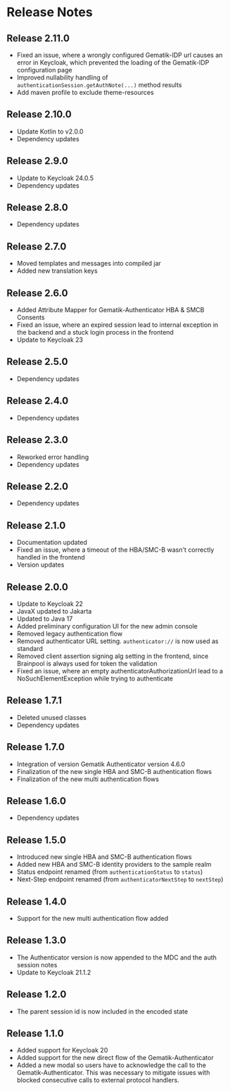 # Release Notes

## Release 2.11.0

* Fixed an issue, where a wrongly configured Gematik-IDP url causes an error in Keycloak, which prevented the loading of
  the Gematik-IDP configuration page
* Improved nullability handling of `authenticationSession.getAuthNote(...)` method results
* Add maven profile to exclude theme-resources

## Release 2.10.0

* Update Kotlin to v2.0.0
* Dependency updates

## Release 2.9.0

* Update to Keycloak 24.0.5
* Dependency updates

## Release 2.8.0

* Dependency updates

## Release 2.7.0

* Moved templates and messages into compiled jar
* Added new translation keys

## Release 2.6.0

* Added Attribute Mapper for Gematik-Authenticator HBA & SMCB Consents
* Fixed an issue, where an expired session lead to internal exception in the backend and a stuck login process in the
  frontend
* Update to Keycloak 23

## Release 2.5.0

* Dependency updates

## Release 2.4.0

* Dependency updates

## Release 2.3.0

* Reworked error handling
* Dependency updates

## Release 2.2.0

* Dependency updates

## Release 2.1.0

* Documentation updated
* Fixed an issue, where a timeout of the HBA/SMC-B wasn't correctly handled in the frontend
* Version updates

## Release 2.0.0

* Update to Keycloak 22
* JavaX updated to Jakarta
* Updated to Java 17
* Added preliminary configuration UI for the new admin console
* Removed legacy authentication flow
* Removed authenticator URL setting. ``authenticator://`` is now used as standard
* Removed client assertion signing alg setting in the frontend, since Brainpool is always used for token the validation
* Fixed an issue, where an empty authenticatorAuthorizationUrl lead to a NoSuchElementException while trying to
  authenticate

## Release 1.7.1

* Deleted unused classes
* Dependency updates

## Release 1.7.0

* Integration of version Gematik Authenticator version 4.6.0
* Finalization of the new single HBA and SMC-B authentication flows
* Finalization of the new multi authentication flows

## Release 1.6.0

* Dependency updates

## Release 1.5.0

* Introduced new single HBA and SMC-B authentication flows
* Added new HBA and SMC-B identity providers to the sample realm
* Status endpoint renamed (from `authenticationStatus` to `status`)
* Next-Step endpoint renamed (from `authenticatorNextStep` to `nextStep`)

## Release 1.4.0

* Support for the new multi authentication flow added

## Release 1.3.0

* The Authenticator version is now appended to the MDC and the auth session notes
* Update to Keycloak 21.1.2

## Release 1.2.0

* The parent session id is now included in the encoded state

## Release 1.1.0

* Added support for Keycloak 20
* Added support for the new direct flow of the Gematik-Authenticator
* Added a new modal so users have to acknowledge the call to the Gematik-Authenticator. This was necessary to mitigate
  issues with blocked consecutive calls to external protocol handlers.
